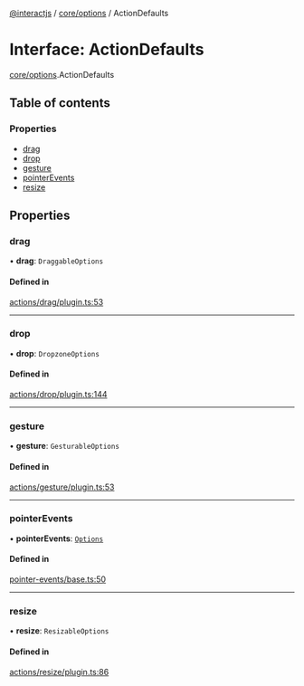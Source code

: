 [@interactjs](../README.md) / [core/options](../modules/core_options.md) / ActionDefaults

# Interface: ActionDefaults

[core/options](../modules/core_options.md).ActionDefaults

## Table of contents

### Properties

- [drag](core_options.ActionDefaults.md#drag)
- [drop](core_options.ActionDefaults.md#drop)
- [gesture](core_options.ActionDefaults.md#gesture)
- [pointerEvents](core_options.ActionDefaults.md#pointerevents)
- [resize](core_options.ActionDefaults.md#resize)

## Properties

### drag

• **drag**: `DraggableOptions`

#### Defined in

[actions/drag/plugin.ts:53](https://github.com/taye/interact.js/blob/24fdee86/packages/@interactjs/actions/drag/plugin.ts#L53)

___

### drop

• **drop**: `DropzoneOptions`

#### Defined in

[actions/drop/plugin.ts:144](https://github.com/taye/interact.js/blob/24fdee86/packages/@interactjs/actions/drop/plugin.ts#L144)

___

### gesture

• **gesture**: `GesturableOptions`

#### Defined in

[actions/gesture/plugin.ts:53](https://github.com/taye/interact.js/blob/24fdee86/packages/@interactjs/actions/gesture/plugin.ts#L53)

___

### pointerEvents

• **pointerEvents**: [`Options`](../modules/core_options.md#options)

#### Defined in

[pointer-events/base.ts:50](https://github.com/taye/interact.js/blob/24fdee86/packages/@interactjs/pointer-events/base.ts#L50)

___

### resize

• **resize**: `ResizableOptions`

#### Defined in

[actions/resize/plugin.ts:86](https://github.com/taye/interact.js/blob/24fdee86/packages/@interactjs/actions/resize/plugin.ts#L86)
